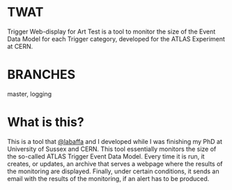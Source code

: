 # TWAT
Trigger Web-display for Art Test is a tool to monitor the size of the Event Data Model for each Trigger category, developed for the ATLAS Experiment at CERN.

# BRANCHES
master, logging

# What is this? 
This is a tool that [@labaffa](https://github.com/labaffa) and I developed while I was finishing my PhD at University of Sussex and CERN. This tool essentially monitors the size of the so-called ATLAS Trigger Event Data Model. Every time it is run, it creates, or updates, an archive that serves a webpage where the results of the monitoring are displayed. Finally, under certain conditions, it sends an email with the results of the monitoring, if an alert has to be produced. 
